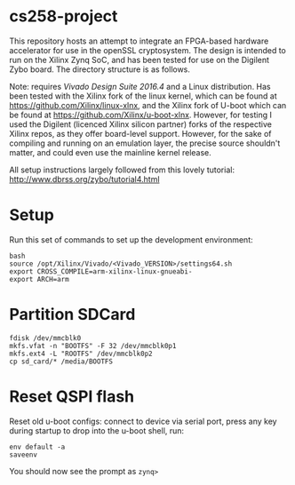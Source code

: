# cs258-project

This repository hosts an attempt to integrate an FPGA-based hardware accelerator for use in the openSSL cryptosystem. The design is intended to run on the Xilinx Zynq SoC, and has been tested for use on the Digilent Zybo board. The directory structure is as follows. 

Note: requires *Vivado Design Suite 2016.4* and a Linux distribution. Has been tested with the Xilinx fork of the linux kernel, which can be found at https://github.com/Xilinx/linux-xlnx, and the Xilinx fork of U-boot which can be found at https://github.com/Xilinx/u-boot-xlnx. However, for testing I used the Digilent (licenced Xilinx silicon partner) forks of the respective Xilinx repos, as they offer board-level support. However, for the sake of compiling and running on an emulation layer, the precise source shouldn't matter, and could even use the mainline kernel release.

All setup instructions largely followed from this lovely tutorial: http://www.dbrss.org/zybo/tutorial4.html

Setup
=========================
Run this set of commands to set up the development
environment:

    bash
    source /opt/Xilinx/Vivado/<Vivado_VERSION>/settings64.sh
    export CROSS_COMPILE=arm-xilinx-linux-gnueabi-
    export ARCH=arm


Partition SDCard
=========
    fdisk /dev/mmcblk0
    mkfs.vfat -n "BOOTFS" -F 32 /dev/mmcblk0p1
    mkfs.ext4 -L "ROOTFS" /dev/mmcblk0p2
    cp sd_card/* /media/BOOTFS

Reset QSPI flash
================

Reset old u-boot configs: connect to device via serial port, press any key during startup
to drop into the u-boot shell, run:

    env default -a
    saveenv

You should now see the prompt as 
`zynq> `
